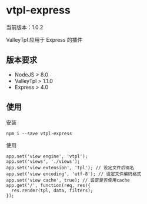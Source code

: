 # vtpl-express

当前版本：1.0.2

ValleyTpl 应用于 Express 的插件

## 版本要求

* NodeJS > 8.0
* ValleyTpl > 1.1.0
* Express > 4.0

## 使用

安装

	npm i --save vtpl-express

使用

	app.set('view engine', 'vtpl');
	app.set('views', './views');
	app.set('view extension', 'tpl'); // 设定文件后缀名
	app.set('view encoding', 'utf-8'); // 设定文件编码格式
	app.set('view cache', true); // 设定是否使用cache
	app.get('/', function(req, res){
	  res.render(tpl, data, filters);
	});

